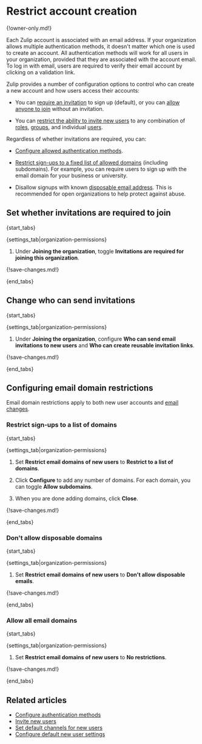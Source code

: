 # Restrict account creation

{!owner-only.md!}

Each Zulip account is associated with an email address. If your organization
allows multiple authentication methods, it doesn't matter which one is used to
create an account. All authentication methods will work for all users in your
organization, provided that they are associated with the account email. To log
in with email, users are required to verify their email account by clicking on a
validation link.

Zulip provides a number of configuration options to control who can create a new
account and how users access their accounts:

* You can [require an invitation](#set-whether-invitations-are-required-to-join)
  to sign up (default), or you can [allow anyone to
  join](#set-whether-invitations-are-required-to-join) without an invitation.

* You can [restrict the ability to invite new
  users](#change-who-can-send-invitations) to any combination of
  [roles](/help/user-roles), [groups](/help/user-groups), and individual
  [users](/help/manage-a-user).

Regardless of whether invitations are required, you can:

* [Configure allowed authentication
  methods](/help/configure-authentication-methods).

* [Restrict sign-ups to a fixed list of allowed
  domains](#restrict-sign-ups-to-a-list-of-domains)
  (including subdomains). For example, you can require users to sign up with
  the email domain for your business or university.

* Disallow signups with known [disposable email
  address](https://en.wikipedia.org/wiki/Disposable_email_address). This
  is recommended for open organizations to help protect against abuse.

## Set whether invitations are required to join

{start_tabs}

{settings_tab|organization-permissions}

1. Under **Joining the organization**, toggle **Invitations are required for
   joining this organization**.

{!save-changes.md!}

{end_tabs}

## Change who can send invitations

{start_tabs}

{settings_tab|organization-permissions}

1. Under **Joining the organization**, configure
   **Who can send email invitations to new users** and
   **Who can create reusable invitation links**.

{!save-changes.md!}

{end_tabs}

## Configuring email domain restrictions

Email domain restrictions apply to both new user accounts and [email
changes](/help/change-your-email-address).

### Restrict sign-ups to a list of domains

{start_tabs}

{settings_tab|organization-permissions}

1. Set **Restrict email domains of new users** to
   **Restrict to a list of domains**.

1. Click **Configure** to add any number of domains. For each domain, you can
   toggle **Allow subdomains**.

1. When you are done adding domains, click **Close**.

{!save-changes.md!}

{end_tabs}

### Don't allow disposable domains

{start_tabs}

{settings_tab|organization-permissions}

1. Set **Restrict email domains of new users** to
   **Don't allow disposable emails**.

{!save-changes.md!}

{end_tabs}

### Allow all email domains

{start_tabs}

{settings_tab|organization-permissions}

1. Set **Restrict email domains of new users** to
   **No restrictions**.

{!save-changes.md!}

{end_tabs}

## Related articles

* [Configure authentication methods](/help/configure-authentication-methods)
* [Invite new users](/help/invite-new-users)
* [Set default channels for new users](/help/set-default-channels-for-new-users)
* [Configure default new user settings](/help/configure-default-new-user-settings)
